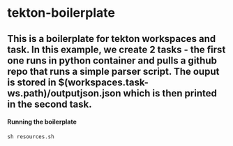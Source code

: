 # tekton-boilerplate

## This is a boilerplate for tekton workspaces and task. In this example, we create 2 tasks - the first one runs in python container and pulls a github repo that runs a simple parser script. The ouput is stored in $(workspaces.task-ws.path)/outputjson.json which is then printed in the second task. 

#### Running the boilerplate

```cmd
sh resources.sh
```
